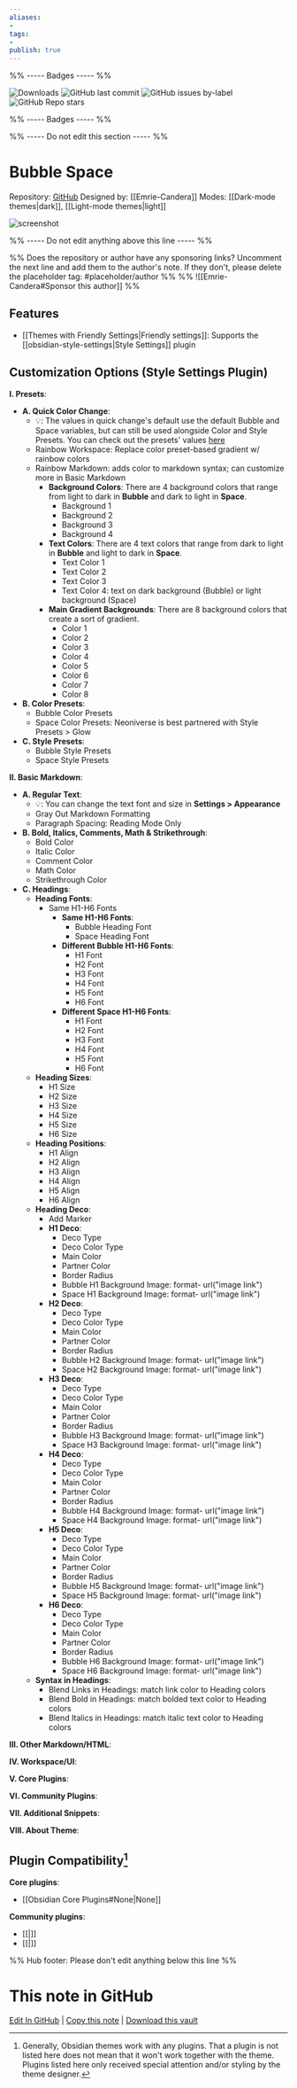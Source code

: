 ```yaml
---
aliases:
- 
tags: 
- 
publish: true
---
```


%% ----- Badges ----- %%

![Downloads](https://img.shields.io/badge/downloads-26335-573E7A?style=for-the-badge&logo=)
![GitHub last commit](https://img.shields.io/github/last-commit/Emrie-Candera/Bubble-Space-Theme?color=573E7A&label=last%20update&logo=github&style=for-the-badge)
![GitHub issues by-label](https://img.shields.io/github/issues/Emrie-Candera/Bubble-Space-Theme/help%20wanted?color=573E7A&logo=github&style=for-the-badge) 
![GitHub Repo stars](https://img.shields.io/github/stars/Emrie-Candera/Bubble-Space-Theme?color=573E7A&logo=github&style=for-the-badge)

%% ----- Badges ----- %%

%% ----- Do not edit this section ----- %%

# Bubble Space

Repository: [GitHub](https://github.com/Emrie-Candera/Bubble-Space-Theme)
Designed by: [[Emrie-Candera]]
Modes: [[Dark-mode themes|dark]], [[Light-mode themes|light]]



![screenshot](https://github.com/Emrie-Candera/Bubble-Space-Theme/raw/HEAD/screenshot.png)

%% ----- Do not edit anything above this line ----- %% 

%% Does the repository or author have any sponsoring links? Uncomment the next line and add them to the author's note. If they don't, please delete the placeholder tag: #placeholder/author %%
%% ![[Emrie-Candera#Sponsor this author]] %%


## Features

- [[Themes with Friendly Settings|Friendly settings]]: Supports the [[obsidian-style-settings|Style Settings]] plugin

## Customization Options (Style Settings Plugin) 

**I. Presets**: 
- **A. Quick Color Change**: 
    - 💡: The values in quick change's default use the default Bubble and Space variables, but can still be used alongside Color and Style Presets. You can check out the presets' values [here]()
    - Rainbow Workspace: Replace color preset-based gradient w/ rainbow colors
    - Rainbow Markdown: adds color to markdown syntax; can customize more in Basic Markdown
        - **Background Colors**: There are 4 background colors that range from light to dark in **Bubble** and dark to light in **Space**.
            - Background 1
            - Background 2
            - Background 3
            - Background 4
        - **Text Colors**: There are 4 text colors that range from dark to light in **Bubble** and light to dark in **Space**.
            - Text Color 1
            - Text Color 2
            - Text Color 3
            - Text Color 4: text on dark background (Bubble) or light background (Space)
        - **Main Gradient Backgrounds**: There are 8 background colors that create a sort of gradient.
            - Color 1
            - Color 2
            - Color 3
            - Color 4
            - Color 5
            - Color 6
            - Color 7
            - Color 8
- **B. Color Presets**: 
    - Bubble Color Presets
    - Space Color Presets: Neoniverse is best partnered with Style Presets > Glow
- **C. Style Presets**: 
    - Bubble Style Presets
    - Space Style Presets

**II. Basic Markdown**: 
- **A. Regular Text**: 
    - 💡: You can change the text font and size in **Settings > Appearance**
    - Gray Out Markdown Formatting
    - Paragraph Spacing: Reading Mode Only
- **B. Bold, Italics, Comments, Math & Strikethrough**: 
    - Bold Color
    - Italic Color
    - Comment Color
    - Math Color
    - Strikethrough Color
- **C. Headings**: 
    - **Heading Fonts**: 
        - Same H1-H6 Fonts
            - **Same H1-H6 Fonts**: 
                - Bubble Heading Font
                - Space Heading Font
            - **Different Bubble H1-H6 Fonts**: 
                - H1 Font
                - H2 Font
                - H3 Font
                - H4 Font
                - H5 Font
                - H6 Font
            - **Different Space H1-H6 Fonts**: 
                - H1 Font
                - H2 Font
                - H3 Font
                - H4 Font
                - H5 Font
                - H6 Font
    - **Heading Sizes**: 
        - H1 Size
        - H2 Size
        - H3 Size
        - H4 Size
        - H5 Size
        - H6 Size
    - **Heading Positions**: 
        - H1 Align
        - H2 Align
        - H3 Align
        - H4 Align
        - H5 Align
        - H6 Align
    - **Heading Deco**: 
        - Add Marker
        - **H1 Deco**: 
            - Deco Type
            - Deco Color Type
            - Main Color
            - Partner Color
            - Border Radius
            - Bubble H1 Background Image: format- url("image link")
            - Space H1 Background Image: format- url("image link")
        - **H2 Deco**: 
            - Deco Type
            - Deco Color Type
            - Main Color
            - Partner Color
            - Border Radius
            - Bubble H2 Background Image: format- url("image link")
            - Space H2 Background Image: format- url("image link")
        - **H3 Deco**: 
            - Deco Type
            - Deco Color Type
            - Main Color
            - Partner Color
            - Border Radius
            - Bubble H3 Background Image: format- url("image link")
            - Space H3 Background Image: format- url("image link")
        - **H4 Deco**: 
            - Deco Type
            - Deco Color Type
            - Main Color
            - Partner Color
            - Border Radius
            - Bubble H4 Background Image: format- url("image link")
            - Space H4 Background Image: format- url("image link")
        - **H5 Deco**: 
            - Deco Type
            - Deco Color Type
            - Main Color
            - Partner Color
            - Border Radius
            - Bubble H5 Background Image: format- url("image link")
            - Space H5 Background Image: format- url("image link")
        - **H6 Deco**: 
            - Deco Type
            - Deco Color Type
            - Main Color
            - Partner Color
            - Border Radius
            - Bubble H6 Background Image: format- url("image link")
            - Space H6 Background Image: format- url("image link")
    - **Syntax in Headings**: 
        - Blend Links in Headings: match link color to Heading colors
        - Blend Bold in Headings: match bolded text color to Heading colors
        - Blend Italics in Headings: match italic text color to Heading colors

**III. Other Markdown/HTML**: 

**IV. Workspace/UI**: 

**V. Core Plugins**: 

**VI. Community Plugins**: 

**VII. Additional Snippets**: 

**VIII. About Theme**: 

## Plugin Compatibility[^1]

**Core plugins**:
- [[Obsidian Core Plugins#None|None]]

**Community plugins**:
- [[<plugin-id>|<plugin-id>]]
- [[<plugin-id>|<plugin-id>]]

[^1]: Generally, Obsidian themes work with any plugins. That a plugin is not listed here does not mean that it won't work together with the theme. Plugins listed here only received special attention and/or styling by the theme designer.

%% Hub footer: Please don't edit anything below this line %%

# This note in GitHub

<span class="git-footer">[Edit In GitHub](https://github.dev/obsidian-community/obsidian-hub/blob/main/02%20-%20Community%20Expansions/02.05%20All%20Community%20Expansions/Themes/Bubble%20Space.md "git-hub-edit-note") | [Copy this note](https://raw.githubusercontent.com/obsidian-community/obsidian-hub/main/02%20-%20Community%20Expansions/02.05%20All%20Community%20Expansions/Themes/Bubble%20Space.md "git-hub-copy-note") | [Download this vault](https://github.com/obsidian-community/obsidian-hub/archive/refs/heads/main.zip "git-hub-download-vault") </span>
